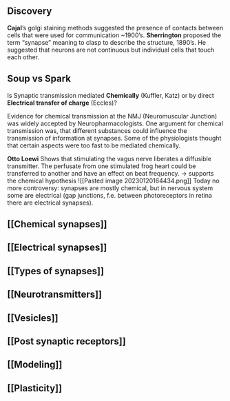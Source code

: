 ```toc
```

## Discovery
**Cajal**’s golgi staining methods suggested the presence of contacts between cells that were used for communication ~1900’s. 
**Sherrington** proposed the term “synapse” meaning to clasp to describe the structure, 1890’s. He suggested that neurons are not continuous but individual cells that touch each other.

## Soup vs Spark
Is Synaptic transmission mediated **Chemically** (Kuffler, Katz) or by direct **Electrical transfer of charge** (Eccles)?

Evidence for chemical transmission at the NMJ (Neuromuscular Junction) was widely accepted by Neuropharmacologists. One argument for chemical transmission was, that different substances could influence the transmission of information at synapses. Some of the physiologists thought that certain aspects were too fast to be mediated chemically.

**Otto Loewi**
Shows that stimulating the vagus nerve liberates a diffusible transmitter. The perfusate from one stimulated frog heart could be transferred to another and have an effect on beat frequency.
-> supports the chemical hypothesis
![[Pasted image 20230120164434.png]]
Today no more controversy: synapses are mostly chemical, but in nervous system some are electrical (gap junctions, f.e. between photoreceptors in retina there are electrical synapses).

## [[Chemical synapses]]

## [[Electrical synapses]] 

## [[Types of synapses]]

## [[Neurotransmitters]]

## [[Vesicles]]

## [[Post synaptic receptors]]

## [[Modeling]]

## [[Plasticity]]

